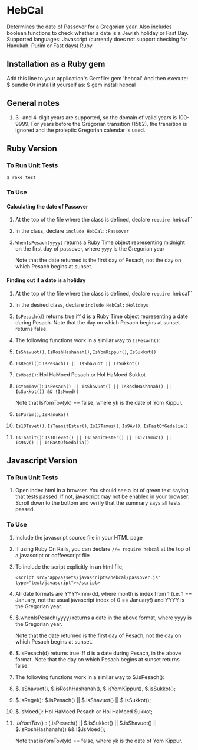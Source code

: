 # HebCal

Determines the date of Passover for a Gregorian year. Also includes boolean functions to check whether a date is a Jewish holiday or Fast Day.
Supported languages:
 Javascript (currently does not support checking for Hanukah, Purim or Fast days)
 Ruby

## Installation as a Ruby gem

Add this line to your application's Gemfile:
    gem 'hebcal'
And then execute:
    $ bundle
Or install it yourself as:
    $ gem install hebcal

## General notes

1. 3- and 4-digit years are supported, so the domain of valid years is 100-9999.  For years before the Gregorian transition (1582), the transition is ignored and the proleptic Gregorian calendar is used.

## Ruby Version

### To Run Unit Tests
    $ rake test

### To Use

#### Calculating the date of Passover
1. At the top of the file where the class is defined, declare `require `hebcal``

1. In the class, declare `include HebCal::Passover`

1. `WhenIsPesach(yyyy)` returns a Ruby Time object representing midnight on the first day of passover, where `yyyy` is the Gregorian year

    Note that the date returned is the first day of Pesach, not the day on which Pesach begins at sunset.

#### Finding out if a date is a holiday
1. At the top of the file where the class is defined, declare `require `hebcal``

1. In the desired class, declare `include HebCal::Holidays`

1. `IsPesach(d)` returns true iff d is a Ruby Time object representing a date during Pesach.  Note that the day on which Pesach begins at sunset returns false.
1. The following functions work in a similar way to `IsPesach()`:
 1. `IsShavuot()`, `IsRoshHashanah()`, `IsYomKippur()`, `IsSukkot()`

 1. `IsRegel()`: `IsPesach() || IsShavuot || IsSukkot()`

 1. `IsMoed()`: Hol HaMoed Pesach or Hol HaMoed Sukkot

 1. `IsYomTov()`: `IsPesach() || IsShavuot() || IsRoshHashanah() || IsSukkot()) && !IsMoed()`

     Note that IsYomTov(yk) == false, where yk is the date of Yom Kippur.

 1. `IsPurim()`, `IsHanuka()`

 1. `Is10Tevet()`, `IsTaanitEster()`, `Is17Tamuz()`, `Is9Av()`, `IsFastOfGedalia()`

 1. `IsTaanit()`: `Is10Tevet() || IsTaanitEster() || Is17Tamuz() || Is9Av() || IsFastOfGedalia()`

## Javascript Version

### To Run Unit Tests
1. Open index.html in a browser.  You should see a lot of green text saying that tests passed.  If not, javascript may not be enabled in your browser.  Scroll down to the bottom and verify that the summary says all tests passed.

### To Use
1. Include the javascript source file in your HTML page

 1. If using Ruby On Rails, you can declare `//= require hebcal` at the top of a javascript or coffeescript file
 1. To include the script explicitly in an html file, 

     `<script src="app/assets/javascripts/hebcal/passover.js" type="text/javascript"></script>`

1. All date formats are YYYY-mm-dd, where month is index from 1 (i.e. 1 == January, not the usual javascript index of 0 == January!) and YYYY is the Gregorian year.

1. $.whenIsPesach(yyyy) returns a date in the above format, where yyyy is the Gregorian year.

    Note that the date returned is the first day of Pesach, not the day on which Pesach begins at sunset.
1. $.isPesach(d) returns true iff d is a date during Pesach, in the above format.  Note that the day on which Pesach begins at sunset returns false.
1. The following functions work in a similar way to $.isPesach():
 1. $.isShavuot(), $.isRoshHashanah(), $.isYomKippur(), $.isSukkot();

 1. $.isRegel(): $.isPesach() || $.isShavuot() || $.isSukkot();

 1. $.isMoed(): Hol HaMoed Pesach or Hol HaMoed Sukkot;

 1. $.isYomTov(): ($.isPesach() || $.isSukkot() || $.isShavuot() || $.isRoshHashanah()) && !$.isMoed();

     Note that isYomTov(yk) == false, where yk is the date of Yom Kippur.

